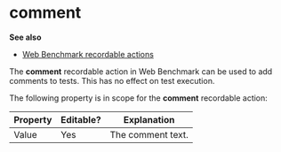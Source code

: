 # comment

**See also**

- [Web Benchmark recordable actions](/docs/Web%20and%20app%20UIs/Web%20Benchmark%20recordable%20actions)

The **comment** recordable action in Web Benchmark can be used to add comments to tests. This has no effect on test execution.

The following property is in scope for the **comment** recordable action:

|**Property**|**Editable?**|**Explanation**|
|--------|--------|--------|
|Value   |Yes     |The comment text.|



 